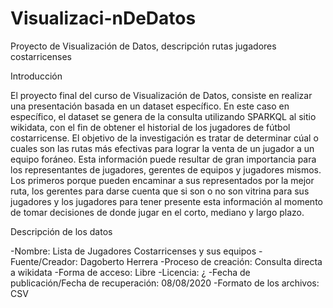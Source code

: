# Visualizaci-nDeDatos
Proyecto de Visualización de Datos, descripción rutas jugadores costarricenses

Introducción

El proyecto final del curso de Visualización de Datos, consiste en realizar una presentación basada en un dataset específico. En este caso en específico, el dataset se genera de la consulta utilizando SPARKQL al sitio wikidata, con el fin de obtener el historial de los jugadores de fútbol costarricense. El objetivo de la investigación es tratar de determinar cúal o cuales son las rutas más efectivas para lograr la venta de un jugador a un equipo foráneo. Esta información puede resultar de gran importancia para los representantes de jugadores, gerentes de equipos y jugadores mismos. Los primeros porque pueden encaminar a sus representados por la mejor ruta, los gerentes para darse cuenta que si son o no son vitrina para sus jugadores y los jugadores para tener presente esta información al momento de tomar decisiones de donde jugar en el corto, mediano y largo plazo.


Descripción de los datos

-Nombre: Lista de Jugadores Costarricenses y sus equipos
-Fuente/Creador: Dagoberto Herrera
-Proceso de creación: Consulta directa a wikidata
-Forma de acceso: Libre
-Licencia: ¿
-Fecha de publicación/Fecha de recuperación: 08/08/2020
-Formato de los archivos: CSV

